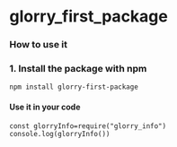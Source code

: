 # glorry_first_package
### How to use it
### 1. Install the package with npm
```
npm install glorry-first-package
```
#### Use it in your code
```
const glorryInfo=require("glorry_info")
console.log(glorryInfo())
```

